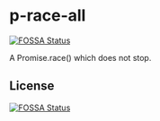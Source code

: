 # p-race-all
[![FOSSA Status](https://app.fossa.io/api/projects/git%2Bgithub.com%2Fleodutra%2Fp-race-all.svg?type=shield)](https://app.fossa.io/projects/git%2Bgithub.com%2Fleodutra%2Fp-race-all?ref=badge_shield)

A Promise.race() which does not stop.


## License
[![FOSSA Status](https://app.fossa.io/api/projects/git%2Bgithub.com%2Fleodutra%2Fp-race-all.svg?type=large)](https://app.fossa.io/projects/git%2Bgithub.com%2Fleodutra%2Fp-race-all?ref=badge_large)